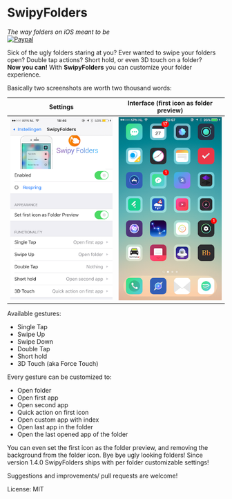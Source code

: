 # SwipyFolders
*The way folders on iOS meant to be*  
[![Paypal](https://jessevandervelden.nl/donate.png)](https://www.paypal.me/JessevanderVelden)

Sick of the ugly folders staring at you? Ever wanted to swipe your folders open? Double tap actions? Short hold, or even 3D touch on a folder?  
**Now you can!** With **SwipyFolders** you can customize your folder experience.  

Basically two screenshots are worth two thousand words:  

Settings                                | Interface (first icon as folder preview)
:--------------------------------------:|:-----------------------------:
![Settings](/screenshots/settings.PNG)  | ![Interface](/screenshots/interface.PNG)


Available gestures:
* Single Tap
* Swipe Up
* Swipe Down
* Double Tap
* Short hold
* 3D Touch (aka Force Touch)

Every gesture can be customized to:  
* Open folder  
* Open first app  
* Open second app  
* Quick action on first icon
* Open custom app with index
* Open last app in the folder
* Open the last opened app of the folder

You can even set the first icon as the folder preview, and removing the background from the folder icon. Bye bye ugly looking folders!
Since version 1.4.0 SwipyFolders ships with per folder customizable settings!

Suggestions and improvements/ pull requests are welcome!

License: MIT